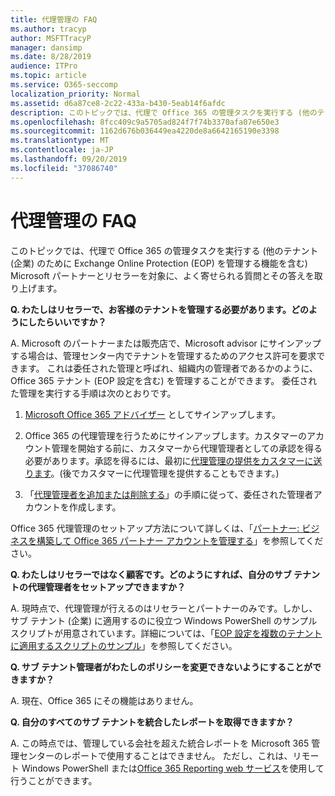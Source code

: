```yaml
---
title: 代理管理の FAQ
ms.author: tracyp
author: MSFTTracyP
manager: dansimp
ms.date: 8/28/2019
audience: ITPro
ms.topic: article
ms.service: O365-seccomp
localization_priority: Normal
ms.assetid: d6a87ce8-2c22-433a-b430-5eab14f6afdc
description: このトピックでは、代理で Office 365 の管理タスクを実行する (他のテナント (企業) のために Exchange Online Protection (EOP) を管理する機能を含む) Microsoft パートナーとリセラーを対象に、よく寄せられる質問とその答えを取り上げます。
ms.openlocfilehash: 8fcc409c9a5705ad824f7f74b3370afa07e650e3
ms.sourcegitcommit: 1162d676b036449ea4220de8a6642165190e3398
ms.translationtype: MT
ms.contentlocale: ja-JP
ms.lasthandoff: 09/20/2019
ms.locfileid: "37086740"
---
```

# <a name="delegated-administration-faq"></a>代理管理の FAQ

このトピックでは、代理で Office 365 の管理タスクを実行する (他のテナント (企業) のために Exchange Online Protection (EOP) を管理する機能を含む) Microsoft パートナーとリセラーを対象に、よく寄せられる質問とその答えを取り上げます。
  
 **Q. わたしはリセラーで、お客様のテナントを管理する必要があります。どのようにしたらいいですか？**
  
A. Microsoft のパートナーまたは販売店で、Microsoft advisor にサインアップする場合は、管理センター内でテナントを管理するためのアクセス許可を要求できます。 これは委任された管理と呼ばれ、組織内の管理者であるかのように、Office 365 テナント (EOP 設定を含む) を管理することができます。 委任された管理を実行する手順は次のとおりです。
  
1. [Microsoft Office 365 アドバイザー](https://aka.ms/cloudbenefits) としてサインアップします。

2. Office 365 の代理管理を行うためにサインアップします。カスタマーのアカウント管理を開始する前に、カスタマーから代理管理者としての承認を得る必要があります。承認を得るには、最初に[代理管理の提供をカスタマーに送ります](https://go.microsoft.com/fwlink/?LinkId=396829)。(後でカスタマーに代理管理を提供することもできます。)

3. 「[代理管理者を追加または削除する](https://go.microsoft.com/fwlink/?LinkId=396831)」の手順に従って、委任された管理者アカウントを作成します。

Office 365 代理管理のセットアップ方法について詳しくは、「[パートナー: ビジネスを構築して Office 365 パートナー アカウントを管理する](https://go.microsoft.com/fwlink/?LinkId=301485)」を参照してください。
  
 **Q. わたしはリセラーではなく顧客です。どのようにすれば、自分のサブ テナントの代理管理者をセットアップできますか？**
  
A. 現時点で、代理管理が行えるのはリセラーとパートナーのみです。しかし、サブ テナント (企業) に適用するのに役立つ Windows PowerShell のサンプル スクリプトが用意されています。詳細については、「[EOP 設定を複数のテナントに適用するスクリプトのサンプル](sample-script-for-applying-eop-settings-to-multiple-tenants.md)」を参照してください。
  
 **Q. サブ テナント管理者がわたしのポリシーを変更できないようにすることができますか？**
  
A. 現在、Office 365 にその機能はありません。
  
 **Q. 自分のすべてのサブ テナントを統合したレポートを取得できますか？**
  
A. この時点では、管理している会社を超えた統合レポートを Microsoft 365 管理センターのレポートで使用することはできません。 ただし、これは、リモート Windows PowerShell または[Office 365 Reporting web サービス](https://go.microsoft.com/fwlink/?LinkId=279926)を使用して行うことができます。

